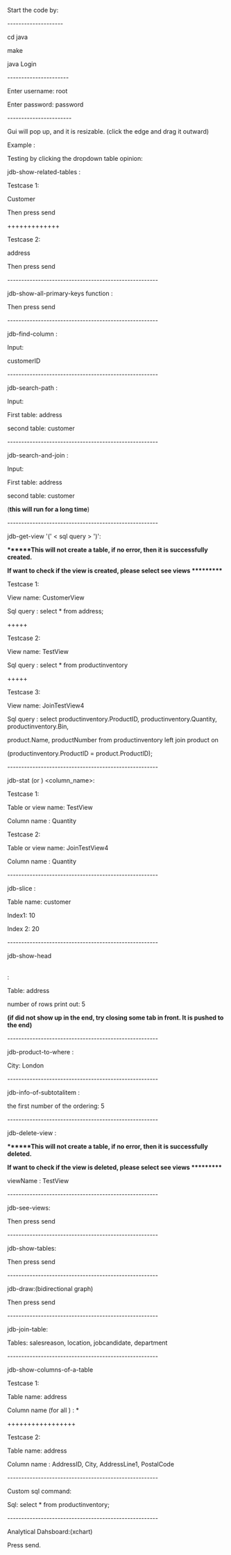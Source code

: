 ﻿

Start the code by:

\--------------------

cd java

make

java Login

\----------------------

Enter username: root

Enter password: password

\-----------------------

Gui will pop up, and it is resizable. (click the edge and drag it outward)

Example :





Testing by clicking the dropdown table opinion:

jdb-show-related-tables <table-name>:

Testcase 1:

Customer

Then press send

+++++++++++++

Testcase 2:

address

Then press send

\------------------------------------------------------

jdb-show-all-primary-keys function :

Then press send

\------------------------------------------------------

jdb-find-column <column-name>:

Input:

customerID

\------------------------------------------------------

jdb-search-path <table1> <table2>:

Input:

First table: address

second table: customer





\------------------------------------------------------

jdb-search-and-join <table1> <table2>:

Input:

First table: address

second table: customer

(**this will run for a long time**)

\------------------------------------------------------

jdb-get-view <view-name> '(' < sql query > ')':

**\*\*\*\*\*\*This will not create a table, if no error, then it is successfully created.**

**If want to check if the view is created, please select see views \*\*\*\*\*\*\*\*\***

Testcase 1:

View name: CustomerView

Sql query : select \* from address;

+++++

Testcase 2:

View name: TestView

Sql query : select \* from productinventory

+++++

Testcase 3:

View name: JoinTestView4

Sql query : select productinventory.ProductID, productinventory.Quantity, productinventory.Bin,

product.Name, productNumber from productinventory left join product on

(productinventory.ProductID = product.ProductID);

\------------------------------------------------------

jdb-stat <table> (or <view-name>) <column\_name>:

Testcase 1:

Table or view name: TestView

Column name : Quantity

Testcase 2:

Table or view name: JoinTestView4

Column name : Quantity

\------------------------------------------------------

jdb-slice <tableName> <index1> <index2>:

Table name: customer

Index1: 10

Index 2: 20

\------------------------------------------------------

jdb-show-head <table name> <number of rows print out>:

Table: address

number of rows print out: 5

**(if did not show up in the end, try closing some tab in front. It is pushed to the end)**

\------------------------------------------------------

jdb-product-to-where <city>:

City: London





\------------------------------------------------------

jdb-info-of-subtotalitem <the first number of the ordering>:

the first number of the ordering: 5

\------------------------------------------------------

jdb-delete-view <viewName>:

**\*\*\*\*\*\*This will not create a table, if no error, then it is successfully deleted.**

**If want to check if the view is deleted, please select see views \*\*\*\*\*\*\*\*\***

viewName : TestView

\------------------------------------------------------

jdb-see-views:

Then press send

\------------------------------------------------------

jdb-show-tables:

Then press send

\------------------------------------------------------

jdb-draw:(bidirectional graph)

Then press send

\------------------------------------------------------

jdb-join-table:

Tables: salesreason, location, jobcandidate, department

\------------------------------------------------------

jdb-show-columns-of-a-table

Testcase 1:

Table name: address

Column name (for all ) : \*

+++++++++++++++++

Testcase 2:

Table name: address

Column name : AddressID, City, AddressLine1, PostalCode

\------------------------------------------------------

Custom sql command:

Sql: select \* from productinventory;

\------------------------------------------------------

Analytical Dahsboard:(xchart)

Press send.

